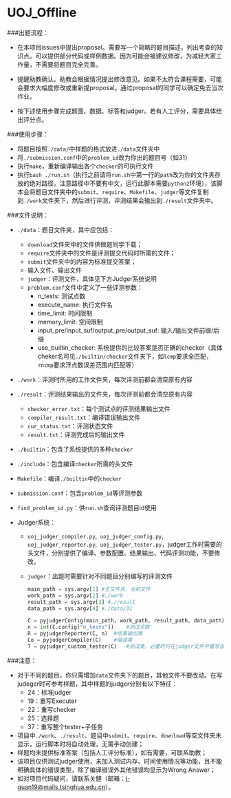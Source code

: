 # UOJ_Offline

###出题流程：

- 在本项目issues中提出proposal。需要写一个简略的题目描述，列出考查的知识点。可以提供部分代码或样例数据。因为可能会被建议修改，为减轻大家工作量，不需要将题目完全完善。

- 提醒助教确认。助教会根据情况提出修改意见。如果不太符合课程需要，可能会要求大幅度修改或重新提proposal。通过proposal的同学可以确定免去当次作业。

- 按下述使用步骤完成题面、数据、标答和judger。若有人工评分，需要具体给出评分点。

###使用步骤：

- 将题目按照`./data/`中样题的格式放进`./data`文件夹中
- 将`./submission.conf`中的`problem_id`改为你出的题目号（如31）
- 执行`make`，重新编译输出各个`checker`的可执行文件
- 执行`bash ./run.sh`（执行之前请将`run.sh`中第一行的`path`改为你的文件夹存放的绝对路径，注意路径中不要有中文，运行此脚本需要`python2`环境），该脚本会将题目文件夹中的`submit`、`require`、`Makefile`、`judger`等文件复制到`./work`文件夹下，然后进行评测，评测结果会输出到`./result`文件夹中。

###文件说明：

- `./data`：题目文件夹，其中应包括：

  - `download`文件夹中的文件供做题同学下载；
  - `require`文件夹中的文件是评测提交代码时所需的文件；
  - `submit`文件夹中的内容为标准提交答案；
  - 输入文件、输出文件
  - `judger`：评测文件，具体见下方Judger系统说明
  - `problem.conf`文件中定义了一些评测参数：
    - n_tests: 测试点数
    - execute_name: 执行文件名
    - time_limit: 时间限制
    - memory_limit: 空间限制
    - input_pre/input_suf/output_pre/output_suf: 输入/输出文件前缀/后缀
    - use_builtin_checker: 系统提供的比较答案是否正确的checker（具体cheker名可见`./builtin/checker`文件夹下，如`lcmp`要求全匹配，`rncmp`要求浮点数误差范围内匹配等）

- `./work`：评测时所用的工作文件夹，每次评测前都会清空原有内容

- `./result`：评测结果输出的文件夹，每次评测前都会清空原有内容

  - `checker_error.txt`：每个测试点的评测结果输出文件
  - `compiler_result.txt`：编译错误输出文件
  - `cur_status.txt`：评测状态文件
  - `result.txt`：评测完成后的输出文件

- `./builtin`：包含了系统提供的多种`checker`

- `./include`：包含编译`checker`所需的头文件

- `Makefile`：编译`./builtin`中的`checker`

- `submission.conf`：包含`problem_id`等评测参数

- `find_problem_id.py`：供`run.sh`查询评测题目id使用

- Judger系统：

  - `uoj_judger_compiler.py`,` uoj_judger_config.py`,` uoj_judger_reporter.py`,` uoj_judger_tester.py`，judger工作时需要的头文件，分别提供了编译、参数配置、结果输出、代码评测功能，不要修改。

  - `judger`：出题时需要针对不同题目分别编写的评测文件

    ```python
    main_path = sys.argv[1] #主文件夹，当前文件
    work_path = sys.argv[2] #./work
    result_path = sys.argv[3] #./result
    data_path = sys.argv[4] #./data/31
    
    C = pyjudgerConfig(main_path, work_path, result_path, data_path)	#配置参数类
    n = int(C.config["n_tests"])	#测试点数
    R = pyjudgerReporter(C, n)	#结果输出类
    Co = pyjudgerCompiler(C)	#编译类
    T = pyjudger_custom_tester(C)	#测试类，必要时可在judger文件中重写该类
    ```

###注意：

- 对于不同的题目，你只需增加`data`文件夹下的题目，其他文件不要改动。在写judeger时可参考样题，其中样题的judger分别有以下特征：
  - 24：标准judger
  - 19：重写Executer
  - 22：重写checker
  - 25：选择题
  - 37：重写整个tester+子任务
- 项目中`./work`、`./result`、题目中`submit`、`require`、`download`等空文件夹未显示，运行脚本时将自动处理，无需手动创建；
- 样题均未提供标准答案（包括人工评分标准），如有需要，可联系助教；
- 该项目仅供测试judger使用，未加入测试内存、时间使用情况等功能，且不能明确具体的错误类型，除了编译错误外其他错误均显示为Wrong Answer；
- 如对项目代码疑问，请联系关健（邮箱：j-guan19@mails.tsinghua.edu.cn）。